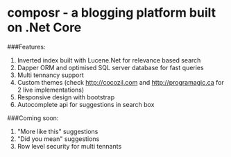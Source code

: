 
# composr - a blogging platform built on .Net Core
###Features:
1. Inverted index built with Lucene.Net for relevance based search
2. Dapper ORM and optimised SQL server database for fast queries
3. Multi tennancy support
4. Custom themes (check http://cocozil.com and http://programagic.ca for 2 live implementations)
5. Responsive design with bootstrap
6. Autocomplete api for suggestions in search box 

###Coming soon:
1. "More like this" suggestions
2. "Did you mean" suggestions 
3. Row level security for multi tennants
